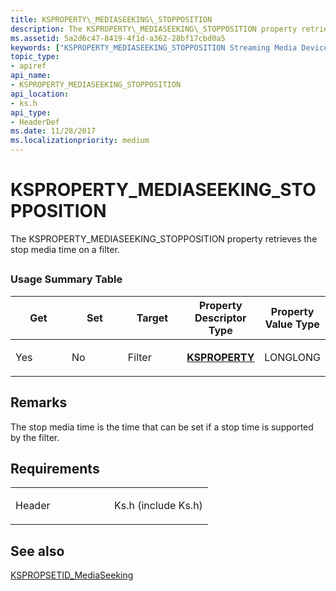 ```yaml
---
title: KSPROPERTY\_MEDIASEEKING\_STOPPOSITION
description: The KSPROPERTY\_MEDIASEEKING\_STOPPOSITION property retrieves the stop media time on a filter.
ms.assetid: 5a2d6c47-8419-4f1d-a362-28bf17cbd0a5
keywords: ["KSPROPERTY_MEDIASEEKING_STOPPOSITION Streaming Media Devices"]
topic_type:
- apiref
api_name:
- KSPROPERTY_MEDIASEEKING_STOPPOSITION
api_location:
- ks.h
api_type:
- HeaderDef
ms.date: 11/28/2017
ms.localizationpriority: medium
---
```


# KSPROPERTY\_MEDIASEEKING\_STOPPOSITION


The KSPROPERTY\_MEDIASEEKING\_STOPPOSITION property retrieves the stop media time on a filter.

## <span id="ddk_ksproperty_mediaseeking_stopposition_ks"></span><span id="DDK_KSPROPERTY_MEDIASEEKING_STOPPOSITION_KS"></span>


### Usage Summary Table

<table>
<colgroup>
<col width="20%" />
<col width="20%" />
<col width="20%" />
<col width="20%" />
<col width="20%" />
</colgroup>
<thead>
<tr class="header">
<th>Get</th>
<th>Set</th>
<th>Target</th>
<th>Property Descriptor Type</th>
<th>Property Value Type</th>
</tr>
</thead>
<tbody>
<tr class="odd">
<td><p>Yes</p></td>
<td><p>No</p></td>
<td><p>Filter</p></td>
<td><p><a href="https://docs.microsoft.com/windows-hardware/drivers/ddi/ks/ns-ks-ksidentifier" data-raw-source="[&lt;strong&gt;KSPROPERTY&lt;/strong&gt;](/windows-hardware/drivers/ddi/ks/ns-ks-ksidentifier)"><strong>KSPROPERTY</strong></a></p></td>
<td><p>LONGLONG</p></td>
</tr>
</tbody>
</table>

 

Remarks
-------

The stop media time is the time that can be set if a stop time is supported by the filter.

Requirements
------------

<table>
<colgroup>
<col width="50%" />
<col width="50%" />
</colgroup>
<tbody>
<tr class="odd">
<td><p>Header</p></td>
<td>Ks.h (include Ks.h)</td>
</tr>
</tbody>
</table>

## See also


[KSPROPSETID\_MediaSeeking](kspropsetid-mediaseeking.md)

 

